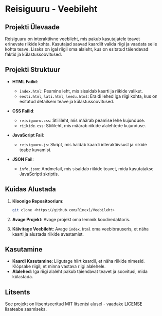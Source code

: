 # Reisiguuru - Veebileht

## Projekti Ülevaade

Reisiguuru on interaktiivne veebileht, mis pakub kasutajatele teavet erinevate riikide kohta. Kasutajad saavad kaardilt valida riigi ja vaadata selle kohta teave. Lisaks on igal riigil oma alaleht, kus on esitatud täiendavad faktid ja külastussoovitused.

## Projekti Struktuur

- **HTML Failid**: 
  - `index.html`: Peamine leht, mis sisaldab kaarti ja riikide valikut.
  - `eesti.html`, `lati.html`, `leedu.html`: Eraldi lehed iga riigi kohta, kus on esitatud detailsem teave ja külastussoovitused.

- **CSS Failid**:
  - `reisiguuru.css`: Stiilileht, mis määrab peamise lehe kujunduse.
  - `riikide.css`: Stiilileht, mis määrab riikide alalehtede kujunduse.

- **JavaScript Fail**:
  - `reisiguuru.js`: Skript, mis haldab kaardi interaktiivsust ja riikide teabe kuvamist.

- **JSON Fail**:
  - `info.json`: Andmefail, mis sisaldab riikide teavet, mida kasutatakse JavaScripti skriptis.

## Kuidas Alustada

1. **Kloonige Repositoorium**:
   ```bash
   git clone <https://github.com/R1nex1/Veebileht>
   ```

2. **Avage Projekt**:
   Avage projekt oma lemmik koodiredaktoris.

3. **Käivitage Veebileht**:
   Avage `index.html` oma veebibrauseris, et näha kaarti ja alustada riikide avastamist.

## Kasutamine

- **Kaardi Kasutamine**: Liigutage hiirt kaardil, et näha riikide nimesid. Klõpsake riigil, et minna vastava riigi alalehele.
- **Alalehed**: Iga riigi alaleht pakub täiendavat teavet ja soovitusi, mida külastada.

## Litsents

See projekt on litsentseeritud MIT litsentsi alusel - vaadake [LICENSE](LICENSE) lisateabe saamiseks.
